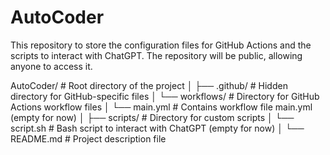 # AutoCoder

This repository to store the configuration files for GitHub Actions and the scripts to interact with ChatGPT.
The repository will be public, allowing anyone to access it.

AutoCoder/                   # Root directory of the project
    │
    ├── .github/                 # Hidden directory for GitHub-specific files
    │   └── workflows/           # Directory for GitHub Actions workflow files
    │       └── main.yml         # Contains workflow file main.yml (empty for now)
    │
    ├── scripts/                 # Directory for custom scripts
    │   └── script.sh            # Bash script to interact with ChatGPT (empty for now)
    │
    └── README.md                # Project description file
